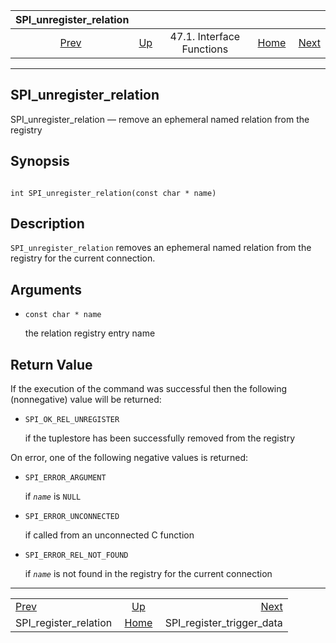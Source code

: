 

|                    SPI\_unregister\_relation                    |                                                      |                           |                                                       |                                                                         |
| :-------------------------------------------------------------: | :--------------------------------------------------- | :-----------------------: | ----------------------------------------------------: | ----------------------------------------------------------------------: |
| [Prev](spi-spi-register-relation.html "SPI_register_relation")  | [Up](spi-interface.html "47.1. Interface Functions") | 47.1. Interface Functions | [Home](index.html "PostgreSQL 17devel Documentation") |  [Next](spi-spi-register-trigger-data.html "SPI_register_trigger_data") |

***

## SPI\_unregister\_relation

SPI\_unregister\_relation — remove an ephemeral named relation from the registry

## Synopsis

```

int SPI_unregister_relation(const char * name)
```

## Description

`SPI_unregister_relation` removes an ephemeral named relation from the registry for the current connection.

## Arguments

* `const char * name`

    the relation registry entry name

## Return Value

If the execution of the command was successful then the following (nonnegative) value will be returned:

* `SPI_OK_REL_UNREGISTER`

    if the tuplestore has been successfully removed from the registry

On error, one of the following negative values is returned:

* `SPI_ERROR_ARGUMENT`

    if *`name`* is `NULL`

* `SPI_ERROR_UNCONNECTED`

    if called from an unconnected C function

* `SPI_ERROR_REL_NOT_FOUND`

    if *`name`* is not found in the registry for the current connection

***

|                                                                 |                                                       |                                                                         |
| :-------------------------------------------------------------- | :---------------------------------------------------: | ----------------------------------------------------------------------: |
| [Prev](spi-spi-register-relation.html "SPI_register_relation")  |  [Up](spi-interface.html "47.1. Interface Functions") |  [Next](spi-spi-register-trigger-data.html "SPI_register_trigger_data") |
| SPI\_register\_relation                                         | [Home](index.html "PostgreSQL 17devel Documentation") |                                            SPI\_register\_trigger\_data |
